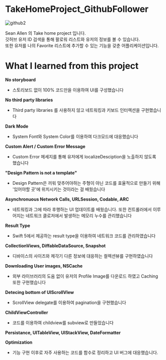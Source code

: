 # TakeHomeProject_GithubFollower
![github2](https://user-images.githubusercontent.com/61834038/121122236-09afe180-c85c-11eb-9dfd-e58b57c1b39f.png)

  Sean Allen 의 Take home project 입니다.   
  깃허브 유저 ID 검색을 통해 팔로워 리스트와 유저의 정보를 볼 수 있습니다.  
  또한 유저를 나의 Favorite 리스트에 추가할 수 있는 기능을 갖춘 어플리케이션입니다.

# What I learned from this project

**No storyboard**
  - 스토리보드 없이 100% 코드만을 이용하여 UI를 구성했습니다

**No third party libraries**
  - Third party libraries 를 사용하지 않고 네트워킹과 키보드 인터렉션을 구현했습니다

**Dark Mode**
  - System Font와 System Color를 이용하여 다크모드에 대응했습니다

**Custom Alert / Custom Error Message**
  - Custom Error 메세지를 통해 유저에게 localizeDesciption을 노출하지 않도록 했습니다

**"Design Pattern is not a template"**
  - Design Pattern은 끼워 맞추어야하는 주형이 아닌 코드를 효율적으로 만들기 위해 '있어야할 곳'에 위치시키는 것이라는 걸 배웠습니다

**Asynchronuous Network Calls, URLSession, Codable, ARC**
  - 네트워킹과 그에 따라 후행하는 UI 업데이트를 배웠습니다. 또한 컨트롤러에서 이루어지는 네트워크 클로저에서 발생하는 메모리 누수를 관리했습니다

**Result Type**
  - Swift 5에서 제공하는 result type을 이용하여 네트워크 코드를 관리하였습니다

**CollectionViews, DiffableDataSource, Snapshot**
  - 디바이스의 사이즈와 제각기 다른 정보에 대응하는 컬렉션뷰를 구현하였습니다

**Downloading User images, NSCache**
  - 외부 라이브러리의 도움 없이 유저의 Profile Image를 다운로드 하였고 Caching 또한 구현했습니다

**Detecing bottom of UIScrollVIew**
  - ScrollView delegate를 이용하여 pagination을 구현했습니다

**ChildViewController**
  - 코드를 이용하여 childview를 subview로 만들었습니다

**Persistance, UITableView, UIStackView, DateFormatter**

**Optimization**
  - 기능 구현 이후로 자주 사용하는 코드를 함수로 정리하고 UI 버그에 대응했습니다.  
